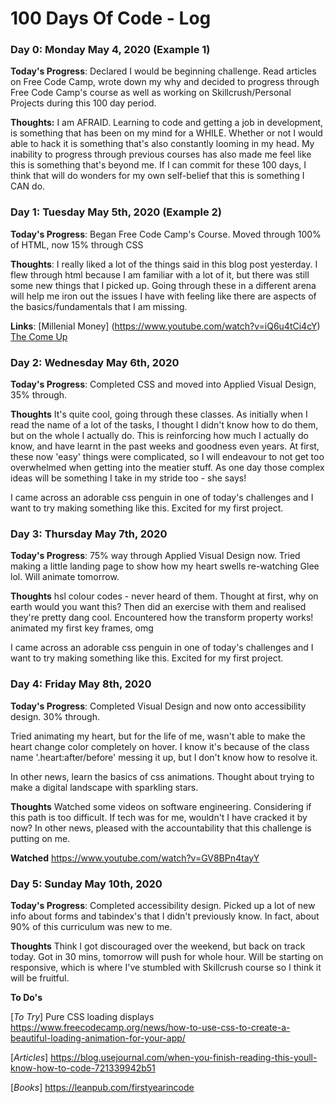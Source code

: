 # 100 Days Of Code - Log

### Day 0: Monday May 4, 2020 (Example 1)

**Today's Progress**: Declared I would be beginning challenge. Read articles on Free Code Camp, wrote down my why and decided to progress through Free Code Camp's course as well as working on Skillcrush/Personal Projects during this 100 day period.

**Thoughts:** I am AFRAID. Learning to code and getting a job in development, is something that has been on my mind for a WHILE. Whether or not I would able to hack it is something that's also constantly looming in my head. My inability to progress through previous courses has also made me feel like this is something that's beyond me. If I can commit for these 100 days, I think that will do wonders for my own self-belief that this is something I CAN do.

### Day 1: Tuesday May 5th, 2020 (Example 2)

**Today's Progress**: Began Free Code Camp's Course. Moved through 100% of HTML, now 15% through CSS

**Thoughts**: I really liked a lot of the things said in this blog post yesterday. I flew through html because I am familiar with a lot of it, but there was still some new things that I picked up. Going through these in a different arena will help me iron out the issues I have with feeling like there are aspects of the basics/fundamentals that I am missing.

**Links**:
[Millenial Money] (https://www.youtube.com/watch?v=iQ6u4tCi4cY)
[The Come Up](https://www.youtube.com/watch?v=-1SmUivH9dQ&feature=youtu.be)

### Day 2: Wednesday May 6th, 2020

**Today's Progress**: Completed CSS and moved into Applied Visual Design, 35% through.

**Thoughts** It's quite cool, going through these classes. As initially when I read the name of a lot of the tasks, I thought I didn't know how to do them, but on the whole I actually do. This is reinforcing how much I actually do know, and have learnt in the past weeks and goodness even years. At first, these now 'easy' things were complicated, so I will endeavour to not get too overwhelmed when getting into the meatier stuff. As one day those complex ideas will be something I take in my stride too - she says!

I came across an adorable css penguin in one of today's challenges and I want to try making something like this. Excited for my first project.

### Day 3: Thursday May 7th, 2020

**Today's Progress**: 75% way through Applied Visual Design now. Tried making a little landing page to show how my heart swells re-watching Glee lol. Will animate tomorrow.

**Thoughts** hsl colour codes - never heard of them. Thought at first, why on earth would you want this? Then did an exercise with them and realised they're pretty dang cool.
Encountered how the transform property works!
animated my first key frames, omg

I came across an adorable css penguin in one of today's challenges and I want to try making something like this. Excited for my first project.

### Day 4: Friday May 8th, 2020

**Today's Progress**: Completed Visual Design and now onto accessibility design. 30% through.

Tried animating my heart, but for the life of me, wasn't able to make the heart change color completely on hover. I know it's because of the class name '.heart:after/before' messing it up, but I don't know how to resolve it.

In other news, learn the basics of css animations. Thought about trying to make a digital landscape with sparkling stars.

**Thoughts** Watched some videos on software engineering. Considering if this path is too difficult. If tech was for me, wouldn't I have cracked it by now? In other news, pleased with the accountability that this challenge is putting on me.

**Watched**
https://www.youtube.com/watch?v=GV8BPn4tayY

### Day 5: Sunday May 10th, 2020

**Today's Progress**: Completed accessibility design. Picked up a lot of new info about forms and tabindex's that I didn't previously know. In fact, about 90% of this curriculum was new to me.

**Thoughts** Think I got discouraged over the weekend, but back on track today. Got in 30 mins, tomorrow will push for whole hour. Will be starting on responsive, which is where I've stumbled with Skillcrush course so I think it will be fruitful. 


**To Do's**

[_To Try_]
Pure CSS loading displays
https://www.freecodecamp.org/news/how-to-use-css-to-create-a-beautiful-loading-animation-for-your-app/

[_Articles_]
https://blog.usejournal.com/when-you-finish-reading-this-youll-know-how-to-code-721339942b51

[_Books_]
https://leanpub.com/firstyearincode
